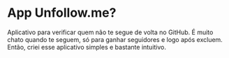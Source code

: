 # App Unfollow.me?
 Aplicativo para verificar quem não te segue de volta no GitHub. 
 É muito chato quando te seguem, só para ganhar seguidores e logo após excluem. Então, criei esse aplicativo simples e bastante intuitivo.
